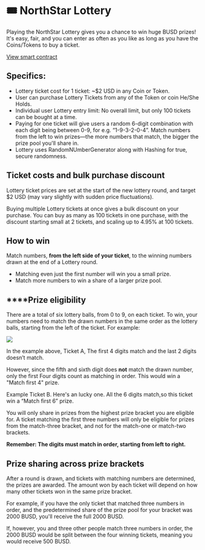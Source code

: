 # 🎟 NorthStar Lottery 

<!-- ![](../../.gitbook/assets/lottery-v2-header.png) -->

Playing the NorthStar Lottery gives you a chance to win huge BUSD prizes! It's easy, fair, and you can enter as often as you like as long as you have the Coins/Tokens to buy a ticket.

[View smart contract](https://testnet.bscscan.com/address/0x8e91f94ae01df2680bb30ab15d3216fb6a619407#code)

## **Specifics:**

* Lottery ticket cost for 1 ticket: \~$2 USD in any Coin or Token.
* User can purchase Lottery Tickets from any of the Token or coin He/She Holds.
* Individual user Lottery entry limit: No overall limit, but only 100 tickets can be bought at a time.
* Paying for one ticket will give users a random 6-digit combination with each digit being between 0-9, for e.g. “1-9-3-2-0-4”. Match numbers from the left to win prizes—the more numbers that match, the bigger the prize pool you'll share in.
* Lottery uses RandomNUmberGenerator along with Hashing for true, secure randomness.

## Ticket costs and bulk purchase discount

Lottery ticket prices are set at the start of the new lottery round, and target $2 USD (may vary slightly with sudden price fluctuations).

Buying multiple Lottery tickets at once gives a bulk discount on your purchase. You can buy as many as 100 tickets in one purchase, with the discount starting small at 2 tickets, and scaling up to 4.95% at 100 tickets.

<!-- ![](<../../.gitbook/assets/image (146).png>) -->

## **How to win**

Match numbers, **from the left side of your ticket**, to the winning numbers drawn at the end of a Lottery round.

* Matching even just the first number will win you a small prize.&#x20;
* Match more numbers to win a share of a larger prize pool.

## **‌**Prize eligibility

‌There are a total of six lottery balls, from 0 to 9, on each ticket. To win, your numbers need to match the drawn numbers in the same order as the lottery balls, starting from the left of the ticket. For example:



<!-- ![Drawn Numbers](<../assets/img/winning-criteria-img.png>) -->


![](<public/assets/img/winning-criteria-img.png>)

In the example above, Ticket A, The first 4 digits match and the last 2 digits doesn’t match.

However, since the fifth and sixth digit does **not** match the drawn number, only the first Four digits count as matching in order. This would win a "Match first 4" prize.

<!-- ![Your Ticket B](<../../.gitbook/assets/image (149).png>) -->
Example Ticket B. Here's an lucky one. All the 6 digits match,so this ticket win a “Match first 6” prize.


You will only share in prizes from the highest prize bracket you are eligible for. A ticket matching the first three numbers will only be eligible for prizes from the match-three bracket, and not for the match-one or match-two brackets.

**Remember: The digits must match in order, starting from left to right.**

## Prize sharing across prize brackets

‌After a round is drawn, and tickets with matching numbers are determined, the prizes are awarded. The amount won by each ticket will depend on how many other tickets won in the same prize bracket.

‌For example, if you have the only ticket that matched three numbers in order, and the predetermined share of the prize pool for your bracket was 2000 BUSD, you'll receive the full 2000 BUSD.

‌If, however, you and three other people match three numbers in order, the 2000 BUSD would be split between the four winning tickets, meaning you would receive 500 BUSD.

<!-- See the [Lottery FAQ for a breakdown of prizes](lottery-faq.md#how-are-prizes-broken-down-between-brackets) across each bracket. -->
